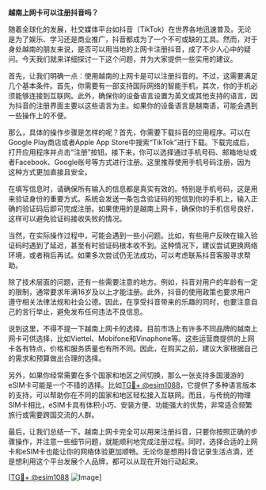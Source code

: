 **越南上网卡可以注册抖音吗？**

随着全球化的发展，社交媒体平台如抖音（TikTok）在世界各地迅速普及。无论是为了娱乐、学习还是商业推广，抖音都成为了一个不可或缺的工具。然而，对于身处越南的朋友来说，是否可以用当地的上网卡注册抖音，成了不少人心中的疑问。今天我们就来详细探讨一下这个问题，并为大家提供一些实用的建议。

首先，让我们明确一点：使用越南的上网卡是可以注册抖音的。不过，这需要满足几个基本条件。首先，你需要有一部支持国际网络的智能手机，其次，你的手机必须能够连接到互联网。此外，确保你的设备语言设置为英文或其他支持的语言，因为抖音的注册界面主要以这些语言为主。如果你的设备语言是越南语，可能会遇到一些操作上的不便。

那么，具体的操作步骤是怎样的呢？首先，你需要下载抖音的应用程序。可以在Google Play商店或者Apple App Store中搜索“TikTok”进行下载。下载完成后，打开应用程序并点击“注册”按钮。接下来，你可以选择通过手机号码、邮箱地址或者Facebook、Google账号等方式进行注册。这里推荐使用手机号码注册，因为这种方式更加直接且安全。

在填写信息时，请确保所有输入的信息都是真实有效的。特别是手机号码，这是用来验证身份的重要方式。系统会发送一条包含验证码的短信到你的手机上，输入正确的验证码后即可完成注册。如果使用的是越南上网卡，确保你的手机信号良好，这样可以避免验证码接收失败的情况。

当然，在实际操作过程中，可能会遇到一些小问题。比如，有些用户反映在输入验证码时遇到了延迟，甚至有时验证码根本收不到。这种情况下，建议尝试更换网络环境，或者稍后再试。如果多次尝试仍无法成功，可以考虑联系抖音客服寻求帮助。

除了技术层面的问题，还有一些需要注意的地方。例如，抖音对用户的年龄有一定的限制，通常要求年满16岁及以上才能注册。此外，抖音的使用政策也要求用户遵守相关法律法规和社会公德。因此，在享受抖音带来的乐趣的同时，也要注意自己的言行举止，避免发布任何违法不良信息。

说到这里，不得不提一下越南上网卡的选择。目前市场上有许多不同品牌的越南上网卡可供选择，比如Viettel、Mobifone和Vinaphone等。这些运营商提供的上网卡各有特点，价格和服务质量也有所不同。因此，在购买之前，建议大家根据自己的需求和预算做出合理的选择。

另外，如果你经常需要在多个国家和地区之间切换，那么一张支持多国漫游的eSIM卡可能是一个不错的选择。比如[TG💪+ @esim1088](https://t.me/s/esim1088)，它提供了多种语言版本的支持，可以帮助你在不同的国家和地区轻松接入互联网。而且，与传统的物理SIM卡相比，eSIM卡具有体积小巧、安装方便、功能强大的优势，非常适合频繁旅行或需要跨国交流的人群。

最后，让我们总结一下。越南上网卡完全可以用来注册抖音，只要你按照正确的步骤操作，并注意一些细节问题，就能顺利地完成注册过程。同时，选择合适的上网卡和eSIM卡也能让你的网络体验更加顺畅。无论你是想用抖音记录生活点滴，还是想利用这个平台发展个人品牌，都可以从现在开始行动起来。

[[TG💪+ @esim1088](https://t.me/s/esim1088) ![Image](https://i.postimg.cc/4NQfJmqS/Snipaste-2025-05-13-00-14-12.png)]